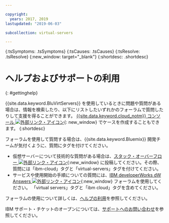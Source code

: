 ```yaml
---

copyright:
  years: 2017, 2019
lastupdated: "2019-06-03"

subcollection: virtual-servers

---
```


{:tsSymptoms: .tsSymptoms} 
{:tsCauses: .tsCauses} 
{:tsResolve: .tsResolve} 
{:new_window: target="_blank"}
{:shortdesc: .shortdesc}

# ヘルプおよびサポートの利用 
{: #gettinghelp}

{{site.data.keyword.BluVirtServers}} を使用しているときに問題や質問がある場合は、情報を検索したり、以下にリストしたいずれかのフォーラムで質問したりして支援を得ることができます。 [{{site.data.keyword.cloud_notm}} コンソール ![外部リンク・アイコン](../icons/launch-glyph.svg "外部リンク・アイコン")](https://cloud.ibm.com/unifiedsupport/supportcenter){: new_window} でケースを作成することもできます。
{:shortdesc}

フォーラムを使用して質問する場合は、{{site.data.keyword.Bluemix}} 開発チームが気付くように、質問にタグを付けてください。
* 仮想サーバーについて技術的な質問がある場合は、[スタック・オーバーフロー ![外部リンク・アイコン](../icons/launch-glyph.svg "外部リンク・アイコン")](http://stackoverflow.com/search?q=virtual-servers+ibm-bluemix){:new_window} に投稿してください。その際、質問には「ibm-cloud」タグと「virtual-servers」タグを付けてください。
* サービスや使用開始の手順についての質問には、[IBM developerWorks dW Answers ![外部リンク・アイコン](../icons/launch-glyph.svg "外部リンク・アイコン")](https://developer.ibm.com/answers/topics/virtual-servers.html?smartspace=bluemix){:new_window} フォーラムを使用してください。 「virtual servers」タグと「ibm cloud」タグを含めてください。

フォーラムの使用について詳しくは、[ヘルプの利用](/docs/get-support?topic=get-support-getting-customer-support#using-avatar)を参照してください。

IBM サポート・チケットのオープンについては、[サポートへのお問い合わせ](/docs/get-support?topic=get-support-getting-customer-support)を参照してください。
